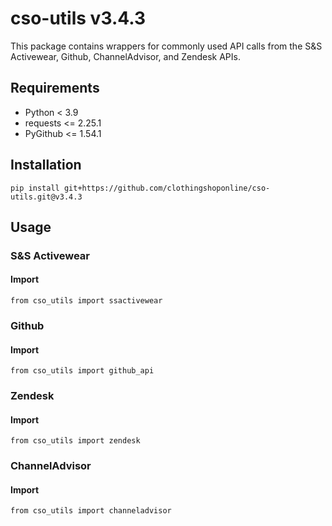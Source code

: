 # cso-utils v3.4.3

This package contains wrappers for commonly used API calls from the S&S Activewear, Github, ChannelAdvisor, and Zendesk APIs.

## Requirements

- Python < 3.9
- requests <= 2.25.1
- PyGithub <= 1.54.1

## Installation

```
pip install git+https://github.com/clothingshoponline/cso-utils.git@v3.4.3
```

## Usage

### S&S Activewear

#### Import

```
from cso_utils import ssactivewear
```


### Github

#### Import

```
from cso_utils import github_api
```


### Zendesk

#### Import

```
from cso_utils import zendesk
```


### ChannelAdvisor

#### Import

```
from cso_utils import channeladvisor
```
